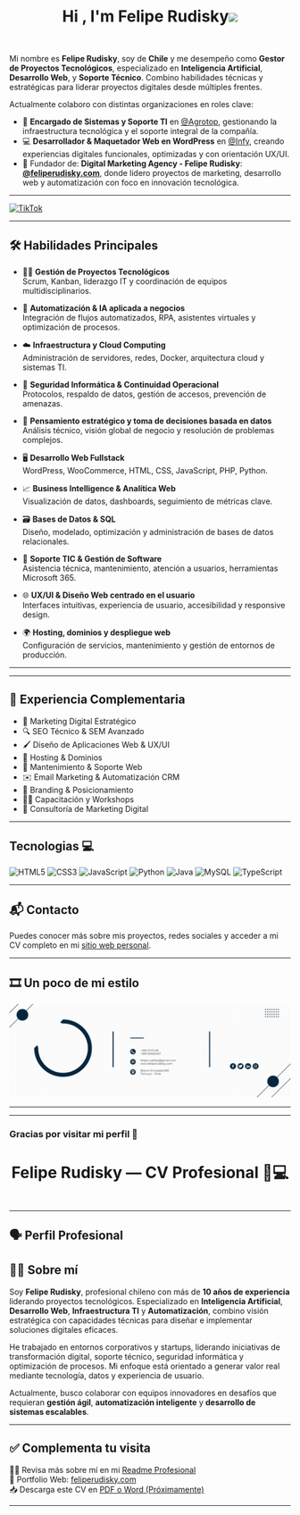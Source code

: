 <h1 align="center"><b>Hi , I'm Felipe Rudisky</b><img src="https://media.giphy.com/media/hvRJCLFzcasrR4ia7z/giphy.gif" width="35"></h1>
<!--  -->

<br>

Mi nombre es **Felipe Rudisky**, soy de **Chile** y me desempeño como **Gestor de Proyectos Tecnológicos**, especializado en **Inteligencia Artificial**, **Desarrollo Web**, y **Soporte Técnico**. Combino habilidades técnicas y estratégicas para liderar proyectos digitales desde múltiples frentes.

Actualmente colaboro con distintas organizaciones en roles clave:

- 🔧 **Encargado de Sistemas y Soporte TI** en [@Agrotop](https://empresasagrotop.cl), gestionando la infraestructura tecnológica y el soporte integral de la compañía.
- 💻 **Desarrollador & Maquetador Web en WordPress** en [@Infy](https://agenciaintegrify.myportfolio.com/work), creando experiencias digitales funcionales, optimizadas y con orientación UX/UI.
- 🚀 Fundador de: **Digital Marketing Agency - Felipe Rudisky**: [**@feliperudisky.com**](https://www.feliperudisky.com), donde lidero proyectos de marketing, desarrollo web y automatización con foco en innovación tecnológica.

---
[![TikTok](https://img.shields.io/badge/TikTok-%23000000.svg?style=for-the-badge&logo=TikTok&logoColor=white)](#)



---
## 🛠️ Habilidades Principales

- 👨‍💼 **Gestión de Proyectos Tecnológicos**  
  Scrum, Kanban, liderazgo IT y coordinación de equipos multidisciplinarios.

- 🤖 **Automatización & IA aplicada a negocios**  
  Integración de flujos automatizados, RPA, asistentes virtuales y optimización de procesos.

- ☁️ **Infraestructura y Cloud Computing**  
  Administración de servidores, redes, Docker, arquitectura cloud y sistemas TI.

- 🔐 **Seguridad Informática & Continuidad Operacional**  
  Protocolos, respaldo de datos, gestión de accesos, prevención de amenazas.

- 🧠 **Pensamiento estratégico y toma de decisiones basada en datos**  
  Análisis técnico, visión global de negocio y resolución de problemas complejos.

- 🖥️ **Desarrollo Web Fullstack**  
  WordPress, WooCommerce, HTML, CSS, JavaScript, PHP, Python.

- 📈 **Business Intelligence & Analítica Web**  
  Visualización de datos, dashboards, seguimiento de métricas clave.

- 🗃️ **Bases de Datos & SQL**  
  Diseño, modelado, optimización y administración de bases de datos relacionales.

- 🔧 **Soporte TIC & Gestión de Software**  
  Asistencia técnica, mantenimiento, atención a usuarios, herramientas Microsoft 365.

- 🌐 **UX/UI & Diseño Web centrado en el usuario**  
  Interfaces intuitivas, experiencia de usuario, accesibilidad y responsive design.

- 🌍 **Hosting, dominios y despliegue web**  
  Configuración de servicios, mantenimiento y gestión de entornos de producción.

---
---

## 🎨 Experiencia Complementaria

- 🎯 Marketing Digital Estratégico
- 🔍 SEO Técnico & SEM Avanzado
- 🖌️ Diseño de Aplicaciones Web & UX/UI
- 🧩 Hosting & Dominios
- 🔧 Mantenimiento & Soporte Web
- ✉️ Email Marketing & Automatización CRM
- 🧠 Branding & Posicionamiento
- 🧑‍🏫 Capacitación y Workshops
- 💼 Consultoría de Marketing Digital

---
## Tecnologias 💻
![HTML5](https://img.shields.io/badge/html5-%23E34F26.svg?style=for-the-badge&logo=html5&logoColor=white)
![CSS3](https://img.shields.io/badge/css3-%231572B6.svg?style=for-the-badge&logo=css3&logoColor=white)
![JavaScript](https://img.shields.io/badge/javascript-%23323330.svg?style=for-the-badge&logo=javascript&logoColor=%23F7DF1E)
![Python](https://img.shields.io/badge/python-3670A0?style=for-the-badge&logo=python&logoColor=ffdd54)
![Java](https://img.shields.io/badge/java-%23ED8B00.svg?style=for-the-badge&logo=openjdk&logoColor=white)
![MySQL](https://img.shields.io/badge/mysql-%2300f.svg?style=for-the-badge&logo=mysql&logoColor=white)
![TypeScript](https://img.shields.io/badge/typescript-%23007ACC.svg?style=for-the-badge&logo=typescript&logoColor=white)



---

## 📬 Contacto

Puedes conocer más sobre mis proyectos, redes sociales y acceder a mi CV completo en mi [sitio web personal](https://www.feliperudisky.com).

---

## 🎞️ Un poco de mi estilo

![GIF personal](FirmaCorreoGif.gif)

---



---

### Gracias por visitar mi perfil 🙌

<h1 align="center"><b>Felipe Rudisky</b> — CV Profesional 🧠💻</h1>



#
---

## 🗣️ Perfil Profesional



## 👨‍💻 Sobre mí

Soy **Felipe Rudisky**, profesional chileno con más de **10 años de experiencia** liderando proyectos tecnológicos. Especializado en **Inteligencia Artificial**, **Desarrollo Web**, **Infraestructura TI** y **Automatización**, combino visión estratégica con capacidades técnicas para diseñar e implementar soluciones digitales eficaces.

He trabajado en entornos corporativos y startups, liderando iniciativas de transformación digital, soporte técnico, seguridad informática y optimización de procesos. Mi enfoque está orientado a generar valor real mediante tecnología, datos y experiencia de usuario.

Actualmente, busco colaborar con equipos innovadores en desafíos que requieran **gestión ágil**, **automatización inteligente** y **desarrollo de sistemas escalables**.


---


## ✅ Complementa tu visita

👨‍💼 Revisa más sobre mí en mi [Readme Profesional](#)  
🎨 Portfolio Web: [feliperudisky.com](https://www.feliperudisky.com)  
📥 Descarga este CV en [PDF o Word (Próximamente)](#)

---





